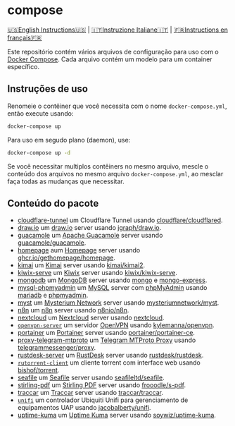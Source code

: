 # compose

[🇺🇸English Instructions🇺🇸](README.md) | [🇮🇹Instruzione Italiane🇮🇹](LEGGIMI.md) | [🇫🇷Instructions en français🇫🇷](LISEZ-MOI.md)

Este repositório contém vários arquivos de configuração para uso com o [Docker Compose]. Cada arquivo contém um modelo para um container específico.

## Instruções de uso

Renomeie o contêiner que você necessita com o nome `docker-compose.yml`, então execute usando:

```bash
docker-compose up
```

Para uso em segudo plano (daemon), use:

```bash
docker-compose up -d
```

Se você necessitar multiplos contêiners no mesmo arquivo, mescle o conteúdo dos arquivos no mesmo arquivo `docker-compose.yml`, ao mesclar faça todas as mudanças que necessitar.

## Conteúdo do pacote

* [cloudflare-tunnel](cloudflare-tunnel/docker-compose.yml) um Cloudflare Tunnel usando [cloudflare/cloudflared](https://hub.docker.com/r/cloudflare/cloudflared).
* [draw.io](draw.io/docker-compose.yml) um [draw.io](https://draw.io) server usando [jgraph/draw.io](https://hub.docker.com/r/jgraph/drawio).
* [guacamole](guacamole/docker-compose.yml) um [Apache Guacamole](https://guacamole.apache.org/) server usando [guacamole/guacamole](https://hub.docker.com/r/guacamole/guacamole).
* [homepage](homepage/docker-compose.yml) aum [Homepage](https://gethomepage.dev/latest/) server usando [ghcr.io/gethomepage/homepage](https://ghcr.io/gethomepage/homepage).
* [kimai](kimai/docker-compose.yml) um [Kimai](https://www.kimai.org/) server usando [kimai/kimai2](https://hub.docker.com/r/kimai/kimai2).
* [kiwix-serve](kiwix-serve/docker-compose.yml) um [Kiwix](https://wiki.kiwix.org/wiki/Kiwix-serve) server usando [kiwix/kiwix-serve](https://github.com/kiwix/kiwix-tools/pkgs/container/kiwix-serve).
* [mongodb](mongodb/docker-compose.yml) um [MongoDB](https://www.mongodb.com/) server usando [mongo](https://hub.docker.com/_/mongo) e [mongo-express](https://hub.docker.com/_/mongo-express).
* [mysql-phpmyadmin](mysql-phpmyadmin/docker-compose.yml) um [MySQL](https://www.mysql.com/) server com [phpMyAdmin](https://www.phpmyadmin.net/) usando [mariadb](https://hub.docker.com/_/mariadb) e [phpmyadmin](https://hub.docker.com/_/phpmyadmin).
* [myst](myst/docker-compose.yml) um [Mysterium Network](https://www.mysterium.network/) server usando [mysteriumnetwork/myst](https://hub.docker.com/r/mysteriumnetwork/myst).
* [n8n](n8n/docker-compose.yml) um [n8n](https://n8n.io/) server usando [n8nio/n8n](https://hub.docker.com/r/n8nio/n8n).
* [nextcloud](nextcloud/docker-compose.yml) um [Nextcloud](https://nextcloud.com/) server usando [nextcloud](https://hub.docker.com/_/nextcloud).
* [`openvpn-server`](openvpn-server/docker-compose.yml) um servidor [OpenVPN] usando [kylemanna/openvpn].
* [portainer](portainer/docker-compose.yml) um [Portainer](https://www.portainer.io/) server usando [portainer/portainer-ce](https://hub.docker.com/r/portainer/portainer-ce).
* [proxy-telegram-mtproto](proxy-telegram-mtproto/docker-compose.yml) um [Telegram MTProto Proxy](https://github.com/TelegramMessenger/MTProxy) usando [telegrammessenger/proxy](https://hub.docker.com/r/telegrammessenger/proxy).
* [rustdesk-server](rustdesk-server/docker-compose.yml) um [RustDesk](https://rustdesk.com/) server usando [rustdesk/rustdesk](https://hub.docker.com/r/rustdesk/rustdesk-server).
* [`rutorrent-client`](rutorrent-client/docker-compose.yml) um cliente torrent com interface web usando [bishof/torrent].
* [seafile](seafile/docker-compose.yml) um [Seafile](https://www.seafile.com/en/home/) server usando [seafileltd/seafile](https://hub.docker.com/r/seafileltd/seafile).
* [stirling-pdf](stirling-pdf/docker-compose.yml) um [Stirling PDF](https://stirlingtools.com/) server usando [frooodle/s-pdf](https://hub.docker.com/r/frooodle/s-pdf).
* [traccar](traccar/docker-compose.yml) um [Traccar](https://www.traccar.org/) server usando [traccar/traccar](https://hub.docker.com/r/traccar/traccar).
* [`unifi`](unifi/docker-compose.yml) um controlador Ubiquiti Unifi para gerenciamento de equipamentos UAP usando [jacobalberty/unifi].
* [uptime-kuma](uptime-kuma/docker-compose.yml) um [Uptime Kuma](https://uptime.kuma.pet/) server usando [soywiz/uptime-kuma](https://hub.docker.com/r/louislam/uptime-kuma).

[Docker Compose]: https://docs.docker.com/compose/
[OpenVPN]: https://openvpn.net/
[bishof/torrent]: https://hub.docker.com/r/bishof/torrent
[jacobalberty/unifi]: https://hub.docker.com/r/jacobalberty/unifi
[kylemanna/openvpn]: https://hub.docker.com/r/kylemanna/openvpn
